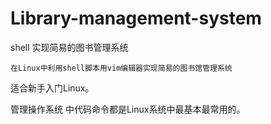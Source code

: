 # Library-management-system
shell 实现简易的图书管理系统

    在Linux中利用shell脚本用vim编辑器实现简易的图书馆管理系统
适合新手入门Linux。

管理操作系统 中代码命令都是Linux系统中最基本最常用的。
